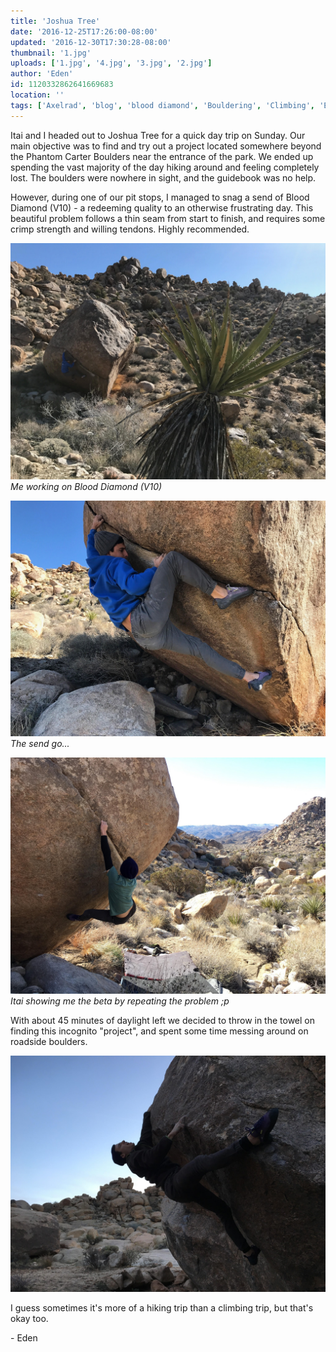 ```yaml
---
title: 'Joshua Tree'
date: '2016-12-25T17:26:00-08:00'
updated: '2016-12-30T17:30:28-08:00'
thumbnail: '1.jpg'
uploads: ['1.jpg', '4.jpg', '3.jpg', '2.jpg']
author: 'Eden'
id: 1120332862641669683
location: ''
tags: ['Axelrad', 'blog', 'blood diamond', 'Bouldering', 'Climbing', 'Eden', 'Five Ten', 'granite', 'Itai', 'Joshua', 'national', 'park', 'Tree']
---
```


Itai and I headed out to Joshua Tree for a quick day trip on Sunday. Our main objective was to find and try out a project located somewhere beyond the Phantom Carter Boulders near the entrance of the park. We ended up spending the vast majority of the day hiking around and feeling completely lost. The boulders were nowhere in sight, and the guidebook was no help.

However, during one of our pit stops, I managed to snag a send of Blood Diamond (V10) - a redeeming quality to an otherwise frustrating day. This beautiful problem follows a thin seam from start to finish, and requires some crimp strength and willing tendons. Highly recommended.

![image alt](uploads/1.jpg)*Me working on Blood Diamond (V10)*

![image alt](uploads/4.jpg)*The send go...*

![image alt](uploads/3.jpg)*Itai showing me the beta by repeating the problem ;p*

With about 45 minutes of daylight left we decided to throw in the towel on finding this incognito "project", and spent some time messing around on roadside boulders.

![image alt](uploads/2.jpg)

I guess sometimes it's more of a hiking trip than a climbing trip, but that's okay too.

\- Eden
